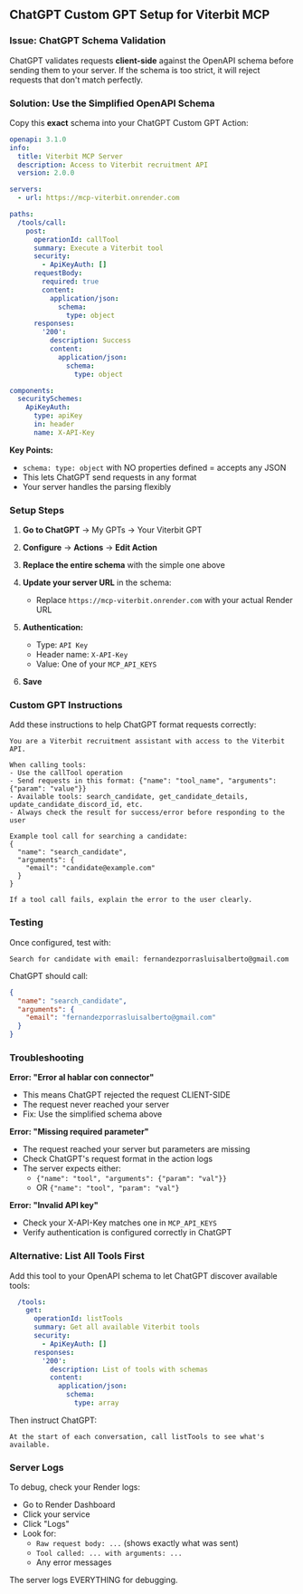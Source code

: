 ## ChatGPT Custom GPT Setup for Viterbit MCP

### Issue: ChatGPT Schema Validation

ChatGPT validates requests **client-side** against the OpenAPI schema before sending them to your server. If the schema is too strict, it will reject requests that don't match perfectly.

### Solution: Use the Simplified OpenAPI Schema

Copy this **exact** schema into your ChatGPT Custom GPT Action:

```yaml
openapi: 3.1.0
info:
  title: Viterbit MCP Server
  description: Access to Viterbit recruitment API
  version: 2.0.0

servers:
  - url: https://mcp-viterbit.onrender.com

paths:
  /tools/call:
    post:
      operationId: callTool
      summary: Execute a Viterbit tool
      security:
        - ApiKeyAuth: []
      requestBody:
        required: true
        content:
          application/json:
            schema:
              type: object
      responses:
        '200':
          description: Success
          content:
            application/json:
              schema:
                type: object

components:
  securitySchemes:
    ApiKeyAuth:
      type: apiKey
      in: header
      name: X-API-Key
```

**Key Points:**
- `schema: type: object` with NO properties defined = accepts any JSON
- This lets ChatGPT send requests in any format
- Your server handles the parsing flexibly

### Setup Steps

1. **Go to ChatGPT** → My GPTs → Your Viterbit GPT

2. **Configure** → **Actions** → **Edit Action**

3. **Replace the entire schema** with the simple one above

4. **Update your server URL** in the schema:
   - Replace `https://mcp-viterbit.onrender.com` with your actual Render URL

5. **Authentication:**
   - Type: `API Key`
   - Header name: `X-API-Key`
   - Value: One of your `MCP_API_KEYS`

6. **Save**

### Custom GPT Instructions

Add these instructions to help ChatGPT format requests correctly:

```
You are a Viterbit recruitment assistant with access to the Viterbit API.

When calling tools:
- Use the callTool operation
- Send requests in this format: {"name": "tool_name", "arguments": {"param": "value"}}
- Available tools: search_candidate, get_candidate_details, update_candidate_discord_id, etc.
- Always check the result for success/error before responding to the user

Example tool call for searching a candidate:
{
  "name": "search_candidate",
  "arguments": {
    "email": "candidate@example.com"
  }
}

If a tool call fails, explain the error to the user clearly.
```

### Testing

Once configured, test with:

```
Search for candidate with email: fernandezporrasluisalberto@gmail.com
```

ChatGPT should call:
```json
{
  "name": "search_candidate",
  "arguments": {
    "email": "fernandezporrasluisalberto@gmail.com"
  }
}
```

### Troubleshooting

**Error: "Error al hablar con connector"**
- This means ChatGPT rejected the request CLIENT-SIDE
- The request never reached your server
- Fix: Use the simplified schema above

**Error: "Missing required parameter"**
- The request reached your server but parameters are missing
- Check ChatGPT's request format in the action logs
- The server expects either:
  - `{"name": "tool", "arguments": {"param": "val"}}`
  - OR `{"name": "tool", "param": "val"}`

**Error: "Invalid API key"**
- Check your X-API-Key matches one in `MCP_API_KEYS`
- Verify authentication is configured correctly in ChatGPT

### Alternative: List All Tools First

Add this tool to your OpenAPI schema to let ChatGPT discover available tools:

```yaml
  /tools:
    get:
      operationId: listTools
      summary: Get all available Viterbit tools
      security:
        - ApiKeyAuth: []
      responses:
        '200':
          description: List of tools with schemas
          content:
            application/json:
              schema:
                type: array
```

Then instruct ChatGPT:
```
At the start of each conversation, call listTools to see what's available.
```

### Server Logs

To debug, check your Render logs:
- Go to Render Dashboard
- Click your service
- Click "Logs"
- Look for:
  - `Raw request body: ...` (shows exactly what was sent)
  - `Tool called: ... with arguments: ...`
  - Any error messages

The server logs EVERYTHING for debugging.
